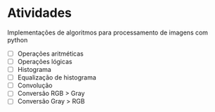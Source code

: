 # Atividades

Implementações de algoritmos para processamento de imagens com python

- [ ] Operações aritméticas
- [ ] Operações lógicas
- [ ] Histograma
- [ ] Equalização de histograma
- [ ] Convolução
- [ ] Conversão RGB > Gray
- [ ] Conversão Gray > RGB